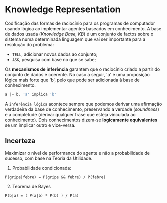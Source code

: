 # Knowledge Representation

Codificação das formas de raciocínio para os programas de computador usando lógica ao implementar agentes baseados em conhecimento.
A base de dados usada (*Knowledge Base, KB*) é um conjunto de factos sobre o sistema numa determinada linguagem que vai ser importante para a resolução do problema:

- `TELL`, adicionar novos dados ao conjunto;
- `ASK`, pesquisa com base no que se sabe;

Os **mecanismos de inferência** garantem que o raciocínio criado a partir do conjunto de dados é coerente. No caso a seguir, 'a' é uma proposição lógica mais forte que 'b', pelo que pode ser adicionada à base de conhecimento. 

```c
a |= b, 'a' implica 'b'
```

A `inferência lógica` acontece sempre que podemos derivar uma afirmação verdadeira da base de conhecimento, preservando a verdade (*soundness*) e a completude (derivar qualquer frase que esteja vinculada ao conhecimento). Dois conhecimentos dizem-se **logicamente equivalentes** se um implicar outro e vice-versa. 

## Incerteza

Maximizar o nível de performance do agente e não a probabilidade de sucesso, com base na Teoria da Utilidade.

1. Probabilidade condicionada:

```note
P(gripe|febre) = P(gripe && febre) / P(febre)
```

2. Teorema de Bayes

```note
P(b|a) = ( P(a|b) * P(b) ) / P(a)
```